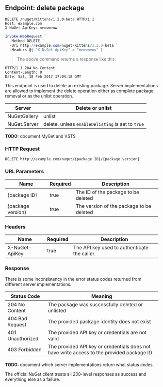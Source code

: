 ## Endpoint: delete package

```http
DELETE /nuget/Kittens/1.2.0-beta HTTP/1.1
Host: example.com
X-NuGet-ApiKey: meowmeow
````

```powershell
Invoke-WebRequest `
  -Method DELETE `
  -Uri http://example.com/nuget/Kittens/1.2.0-beta `
  -Headers @{ "X-NuGet-ApiKey" = "meowmeow" }
```

> The above command returns a response like this:

```
HTTP/1.1 204 No Content
Content-Length: 0
Date: Sat, 18 Feb 2017 17:04:18 GMT
```

This endpoint is used to delete an existing package. Server implementations are allowed to implement the delete
operation either as complete package removal or as the unlist operation.

Server       | Delete or unlist
---------    | ------------------------
NuGetGallery | unlist
NuGet.Server | delete, unless `enableDelisting` is set to `true`

**TODO:** document MyGet and VSTS

### HTTP Request

`DELETE http://example.com/nuget/{package ID}/{package version}`

### URL Parameters

Name              | Required | Description
----------------- | -------- | -----------
{package ID}      | true     | The ID of the package to be deleted
{package version} | true     | The version of the package to be deleted

### Headers

Name           | Required | Description
-------------- | -------- | -----------
X-NuGet-ApiKey | true     | The API key used to authenticate the caller.

### Response

<aside>There is some inconsistency in the error status codes returned from different server implementations.</aside>

Status Code      | Meaning
---------------- | -------
204 No Content   | The package was successfully deleted or unlisted
404 Bad Request  | The provided package identity does not exist
401 Unauthorized | The provided API key or credentials are not valid
403 Forbidden    | The provided API key or credentials does not have write access to the provided package ID

**TODO:** document which server implementations return what status codes.

The official NuGet client treats all 200-level responses as success and everything else as a failure.
